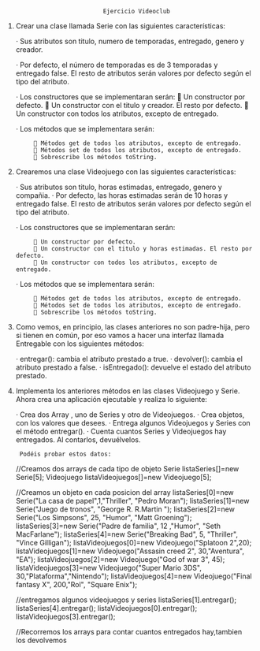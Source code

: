                                 Ejercicio Videoclub

1. Crear una clase llamada Serie con las siguientes características:

    · Sus atributos son titulo, numero de temporadas, entregado, genero y
    creador.

    · Por defecto, el número de temporadas es de 3 temporadas y entregado false. El
    resto de atributos serán valores por defecto según el tipo del atributo.

    · Los constructores que se implementaran serán:
             Un constructor por defecto.
             Un constructor con el titulo y creador. El resto por defecto.
             Un constructor con todos los atributos, excepto de entregado.
    
    · Los métodos que se implementara serán:
    
             Métodos get de todos los atributos, excepto de entregado.
             Métodos set de todos los atributos, excepto de entregado.
             Sobrescribe los métodos toString.

2. Crearemos una clase Videojuego con las siguientes características:
    
    · Sus atributos son titulo, horas estimadas, entregado, genero y compañia.
    · Por defecto, las horas estimadas serán de 10 horas y entregado false. El resto de
    atributos serán valores por defecto según el tipo del atributo.

    · Los constructores que se implementaran serán:

             Un constructor por defecto.
             Un constructor con el titulo y horas estimadas. El resto por defecto.
             Un constructor con todos los atributos, excepto de entregado.

    · Los métodos que se implementara serán:
    
             Métodos get de todos los atributos, excepto de entregado.
             Métodos set de todos los atributos, excepto de entregado.
             Sobrescribe los métodos toString.

3. Como vemos, en principio, las clases anteriores no son padre-hija, pero si tienen en
    común, por eso vamos a hacer una interfaz llamada Entregable con los siguientes métodos:
    
    · entregar(): cambia el atributo prestado a true.
    · devolver(): cambia el atributo prestado a false.
    · isEntregado(): devuelve el estado del atributo prestado.

4. Implementa los anteriores métodos en las clases Videojuego y Serie. Ahora crea una
aplicación ejecutable y realiza lo siguiente:

    · Crea dos Array , uno de Series y otro de Videojuegos.
    · Crea objetos, con los valores que desees.
    · Entrega algunos Videojuegos y Series con el método entregar().
    · Cuenta cuantos Series y Videojuegos hay entregados. Al contarlos, devuélvelos.
    
        Podéis probar estos datos:
    //Creamos dos arrays de cada tipo de objeto
        Serie listaSeries[]=new Serie[5];
        Videojuego listaVideojuegos[]=new Videojuego[5];
    
    //Creamos un objeto en cada posicion del array
        listaSeries[0]=new Serie("La casa de papel",1,"Thriller", "Pedro Moran");
        listaSeries[1]=new Serie("Juego de tronos", "George R. R.Martin ");
        listaSeries[2]=new Serie("Los Simpsons", 25, "Humor", "Matt Groening");
        listaSeries[3]=new Serie("Padre de familia", 12 ,"Humor", "Seth MacFarlane");
        listaSeries[4]=new Serie("Breaking Bad", 5, "Thriller", "Vince Gilligan");
        listaVideojuegos[0]=new Videojuego("Splatoon 2",20);
        listaVideojuegos[1]=new Videojuego("Assasin creed 2", 30,"Aventura", "EA");
        listaVideojuegos[2]=new Videojuego("God of war 3", 45);
        listaVideojuegos[3]=new Videojuego("Super Mario 3DS", 30,"Plataforma","Nintendo");
        listaVideojuegos[4]=new Videojuego("Final fantasy X", 200,"Rol", "Square Enix");

    //entregamos algunos videojuegos y series
        listaSeries[1].entregar();
        listaSeries[4].entregar();
        listaVideojuegos[0].entregar();
        listaVideojuegos[3].entregar();
    
    //Recorremos los arrays para contar cuantos entregados hay,tambien los devolvemos

